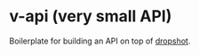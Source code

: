 # v-api (very small API)

Boilerplate for building an API on top of [dropshot](https://github.com/oxidecomputer/dropshot).
